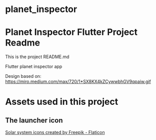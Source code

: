 # planet_inspector
<!--
SPDX-FileCopyrightText: 2023 Freek van de Ven freek@freekvandeven.nl

SPDX-License-Identifier: GPL-3.0-or-later
-->

# Planet Inspector Flutter Project Readme

This is the project README.md

Flutter planet inspector app

Design based on: https://miro.medium.com/max/720/1*SX8KX4kZCywwbhGV9qpaiw.gif

# Assets used in this project

## The launcher icon
<a href="https://www.flaticon.com/free-icons/solar-system" title="solar system icons">Solar system icons created by Freepik - Flaticon</a>